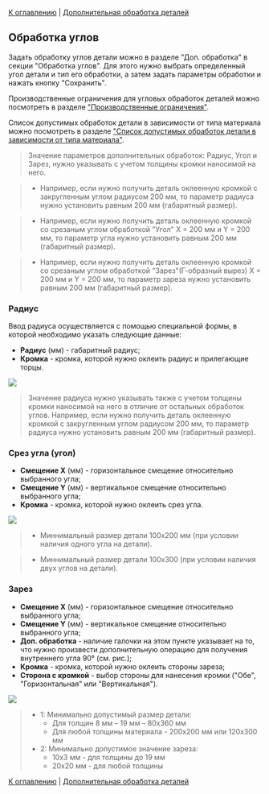 [К оглавлению](/service/doc/?cid=dsp) | [Дополнительная обработка деталей](/service/doc/?cid=dsp&s=detail-additives)
## Обработка углов


Задать обработку углов детали можно в разделе "Доп. обработка" в секции "Обработка углов".
Для этого нужно выбрать определенный угол детали и тип его обработки, а затем задать параметры обработки и нажать кнопку "Сохранить".

Производственные ограничения для угловых обработок деталей можно посмотреть в разделе ["Производственные ограничения"](/service/doc/?cid=dsp&s=limitations#corner-operations-limits).

Список допустимых обработок детали в зависимости от типа материала можно посмотреть в разделе ["Список допустимых обработок детали в зависимости от типа материала"](/service/doc/?cid=dsp&s=operations-list).

> Значение параметров дополнительных обработок: Радиус, Угол и Зарез, нужно указывать с учетом толщины кромки наносимой на него.

> - Например, если нужно получить деталь оклеенную кромкой с закругленным углом радиусом 200 мм, то параметр радиуса нужно установить равным 200 мм (габаритный размер).

> - Например, если нужно получить деталь оклеенную кромкой со срезаным углом обработкой "Угол" Х = 200 мм и Y = 200 мм, то параметр угла нужно установить равным 200 мм (габаритный размер).

> - Например, если нужно получить деталь оклеенную кромкой со срезаным углом обработкой "Зарез"(Г-образный вырез) Х = 200 мм и Y = 200 мм, то параметр зареза нужно установить равным 200 мм (габаритный размер).


<a name="corner-radius"/>

### Радиус

Ввод радиуса осуществляется с помощью специальной формы, в которой необходимо указать следующие данные:

- __Радиус__ (мм) - габаритный радиус;
- __Кромка__ - кромка, которой нужно оклеить радиус и прилегающие торцы.

![](/service/doc/img/corner-radius.png)

> Значение радиуса нужно указывать также с учетом толщины кромки наносимой на него в отличие от остальных обработок углов.
Например, если нужно получить деталь оклеенную кромкой с закругленным углом радиусом 200 мм, то параметр радиуса нужно установить равным 200 мм (габаритный размер).


<a name="corner-cut"/>

### Срез угла (угол)


- __Смещение X__ (мм) - горизонтальное смещение относительно выбранного угла;
- __Смещение Y__ (мм) - вертикальное смещение относительно выбранного угла;
- __Кромка__ - кромка, которой нужно оклеить срез угла.

![](/store/Items/libs/doc_pictures/constructions/Ugoll.png)


> - Миннимальный размер детали 100х200 мм (при условии наличия одного угла на детали).

> - Миннимальный размер детали 100х300 (при условии наличия двух углов на детали).


<a name="corner-cutout"/>

### Зарез

- __Смещение X__ (мм) - горизонтальное смещение относительно выбранного угла;
- __Смещение Y__ (мм) - вертикальное смещение относительно выбранного угла; 
- __Доп. обработка__ - наличие галочки на этом пункте указывает на то, что нужно произвести дополнительную операцию для получения внутреннего угла 90&deg; (см. рис.);
- __Кромка__ - кромка, которой нужно оклеить стороны зареза;
- __Сторона с кромкой__ - выбор стороны для нанесения кромки ("Обе", "Горизонтальная" или "Вертикальная").


![](/store/Items/libs/doc_pictures/constructions/zarez.png)


> - 1: Минимально допустимый размер детали:
>   - Для толщин 8 мм – 19 мм – 80x360 мм
>   - Для любой толщины материала  - 200x200 мм или 120x300 мм
> - 2: Минимально допустимое значение зареза:
>   - 10х3 мм - для толщины до 19 мм
>   - 20х20 мм - для любой толщины

[К оглавлению](/service/doc/?cid=dsp) | [Дополнительная обработка деталей](/service/doc/?cid=dsp&s=detail-additives)